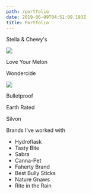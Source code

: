 ```yaml
---
path: /portfolio
date: 2019-06-09T04:51:09.193Z
title: Portfolio
---
```

Stella & Chewy's

![](/assets/_hrr1237-4.jpg)

Love Your Melon

Wondercide

![](/assets/_hrr6859-2.jpg)

Bulletproof

Earth Rated

Silvon

Brands I've worked with

* Hydroflask
* Tasty Bite
* Sabra
* Canna-Pet
* Faherty Brand
* Best Bully Sticks
* Nature Gnaws
* Rite in the Rain
